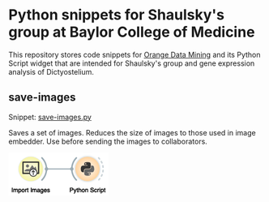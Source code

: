 # Python snippets for Shaulsky's group at Baylor College of Medicine

This repository stores code snippets for [Orange Data Mining](https://orange.biolab.si) and its Python Script widget that are intended for Shaulsky's  group and gene expression analysis of Dictyostelium.

## save-images

Snippet: [save-images.py](code/save-images.py)

Saves a set of images. Reduces the size of images to those used in image embedder. Use before sending the images to collaborators.

![workflow](images/save-images-workflow.png)
